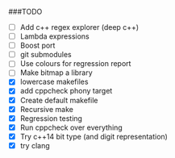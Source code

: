 ###TODO
- [ ] Add c++ regex explorer (deep c++)
- [ ] Lambda expressions
- [ ] Boost port
- [ ] git submodules
- [ ] Use colours for regression report
- [ ] Make bitmap a library
- [x] lowercase makefiles 
- [x] add cppcheck phony target
- [x] Create default makefile
- [x] Recursive make
- [x] Regression testing
- [x] Run cppcheck over everything
- [x] Try c++14 bit type (and digit representation)
- [x] try clang
